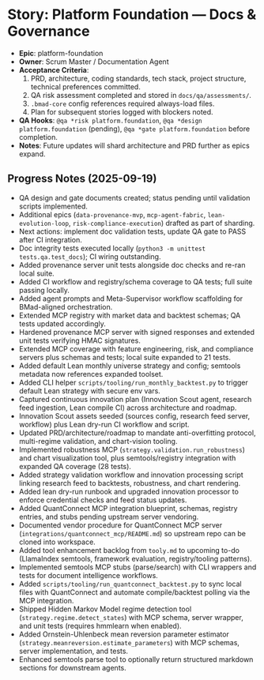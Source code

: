 # Story: Platform Foundation — Docs & Governance
- **Epic**: platform-foundation
- **Owner**: Scrum Master / Documentation Agent
- **Acceptance Criteria**:
  1. PRD, architecture, coding standards, tech stack, project structure, technical preferences committed.
  2. QA risk assessment completed and stored in `docs/qa/assessments/`.
  3. `.bmad-core` config references required always-load files.
  4. Plan for subsequent stories logged with blockers noted.
- **QA Hooks**: `@qa *risk platform.foundation`, `@qa *design platform.foundation` (pending), `@qa *gate platform.foundation` before completion.
- **Notes**: Future updates will shard architecture and PRD further as epics expand.

## Progress Notes (2025-09-19)
- QA design and gate documents created; status pending until validation scripts implemented.
- Additional epics (`data-provenance-mvp`, `mcp-agent-fabric`, `lean-evolution-loop`, `risk-compliance-execution`) drafted as part of sharding.
- Next actions: implement doc validation tests, update QA gate to PASS after CI integration.
- Doc integrity tests executed locally (`python3 -m unittest tests.qa.test_docs`); CI wiring outstanding.
- Added provenance server unit tests alongside doc checks and re-ran local suite.
- Added CI workflow and registry/schema coverage to QA tests; full suite passing locally.
- Added agent prompts and Meta-Supervisor workflow scaffolding for BMad-aligned orchestration.
- Extended MCP registry with market data and backtest schemas; QA tests updated accordingly.
- Hardened provenance MCP server with signed responses and extended unit tests verifying HMAC signatures.
- Extended MCP coverage with feature engineering, risk, and compliance servers plus schemas and tests; local suite expanded to 21 tests.
- Added default Lean monthly universe strategy and config; semtools metadata now references expanded toolset.
- Added CLI helper `scripts/tooling/run_monthly_backtest.py` to trigger default Lean strategy with secure env vars.
- Captured continuous innovation plan (Innovation Scout agent, research feed ingestion, Lean compile CI) across architecture and roadmap.
- Innovation Scout assets seeded (sources config, research feed server, workflow) plus Lean dry-run CI workflow and script.
- Updated PRD/architecture/roadmap to mandate anti-overfitting protocol, multi-regime validation, and chart-vision tooling.
- Implemented robustness MCP (`strategy.validation.run_robustness`) and chart visualization tool, plus semtools/registry integration with expanded QA coverage (28 tests).
- Added strategy validation workflow and innovation processing script linking research feed to backtests, robustness, and chart rendering.
- Added lean dry-run runbook and upgraded innovation processor to enforce credential checks and feed status updates.
- Added QuantConnect MCP integration blueprint, schemas, registry entries, and stubs pending upstream server vendoring.
- Documented vendor procedure for QuantConnect MCP server (`integrations/quantconnect_mcp/README.md`) so upstream repo can be cloned into workspace.
- Added tool enhancement backlog from `tooly.md` to upcoming to-do (LlamaIndex semtools, framework evaluation, registry/tooling patterns).
- Implemented semtools MCP stubs (parse/search) with CLI wrappers and tests for document intelligence workflows.
- Added `scripts/tooling/run_quantconnect_backtest.py` to sync local files with QuantConnect and automate compile/backtest polling via the MCP integration.
- Shipped Hidden Markov Model regime detection tool (`strategy.regime.detect_states`) with MCP schema, server wrapper, and unit tests (requires hmmlearn when enabled).
- Added Ornstein-Uhlenbeck mean reversion parameter estimator (`strategy.meanreversion.estimate_parameters`) with MCP schemas, server implementation, and tests.
- Enhanced semtools parse tool to optionally return structured markdown sections for downstream agents.
